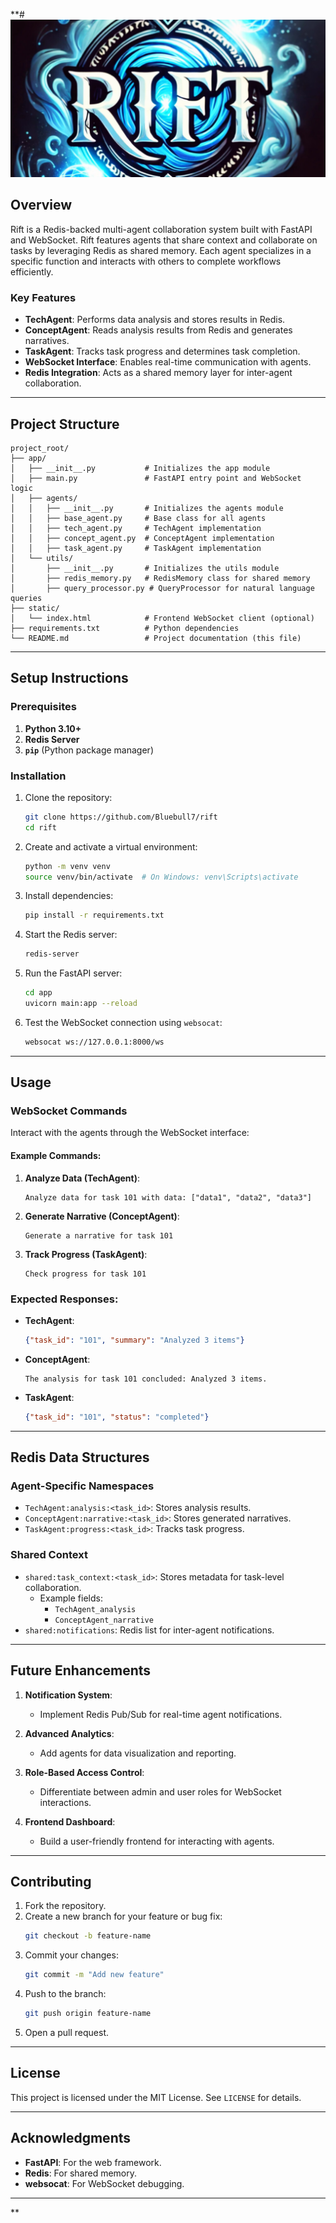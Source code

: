 **#![rift logo](https://github.com/bluebull7/rift/blob/master/frontend/dashboard/public/rift_github.png?raw=True)


## Overview
Rift is a Redis-backed multi-agent collaboration system built with FastAPI and WebSocket. Rift features agents that share context and collaborate on tasks by leveraging Redis as shared memory. Each agent specializes in a specific function and interacts with others to complete workflows efficiently.

### Key Features
- **TechAgent**: Performs data analysis and stores results in Redis.
- **ConceptAgent**: Reads analysis results from Redis and generates narratives.
- **TaskAgent**: Tracks task progress and determines task completion.
- **WebSocket Interface**: Enables real-time communication with agents.
- **Redis Integration**: Acts as a shared memory layer for inter-agent collaboration.

---

## Project Structure

```
project_root/
├── app/
│   ├── __init__.py           # Initializes the app module
│   ├── main.py               # FastAPI entry point and WebSocket logic
│   ├── agents/
│   │   ├── __init__.py       # Initializes the agents module
│   │   ├── base_agent.py     # Base class for all agents
│   │   ├── tech_agent.py     # TechAgent implementation
│   │   ├── concept_agent.py  # ConceptAgent implementation
│   │   ├── task_agent.py     # TaskAgent implementation
│   └── utils/
│       ├── __init__.py       # Initializes the utils module
│       ├── redis_memory.py   # RedisMemory class for shared memory
│       ├── query_processor.py # QueryProcessor for natural language queries
├── static/
│   └── index.html            # Frontend WebSocket client (optional)
├── requirements.txt          # Python dependencies
└── README.md                 # Project documentation (this file)
```

---

## Setup Instructions

### Prerequisites
1. **Python 3.10+**
2. **Redis Server**
3. **`pip`** (Python package manager)

### Installation
1. Clone the repository:
   ```bash
   git clone https://github.com/Bluebull7/rift
   cd rift
   ```

2. Create and activate a virtual environment:
   ```bash
   python -m venv venv
   source venv/bin/activate  # On Windows: venv\Scripts\activate
   ```

3. Install dependencies:
   ```bash
   pip install -r requirements.txt
   ```

4. Start the Redis server:
   ```bash
   redis-server
   ```

5. Run the FastAPI server:
   ```bash
   cd app
   uvicorn main:app --reload
   ```

6. Test the WebSocket connection using `websocat`:
   ```bash
   websocat ws://127.0.0.1:8000/ws
   ```

---

## Usage

### WebSocket Commands
Interact with the agents through the WebSocket interface:

#### Example Commands:
1. **Analyze Data (TechAgent)**:
   ```
   Analyze data for task 101 with data: ["data1", "data2", "data3"]
   ```

2. **Generate Narrative (ConceptAgent)**:
   ```
   Generate a narrative for task 101
   ```

3. **Track Progress (TaskAgent)**:
   ```
   Check progress for task 101
   ```

### Expected Responses:
- **TechAgent**:
  ```json
  {"task_id": "101", "summary": "Analyzed 3 items"}
  ```

- **ConceptAgent**:
  ```
  The analysis for task 101 concluded: Analyzed 3 items.
  ```

- **TaskAgent**:
  ```json
  {"task_id": "101", "status": "completed"}
  ```

---

## Redis Data Structures

### Agent-Specific Namespaces
- `TechAgent:analysis:<task_id>`: Stores analysis results.
- `ConceptAgent:narrative:<task_id>`: Stores generated narratives.
- `TaskAgent:progress:<task_id>`: Tracks task progress.

### Shared Context
- `shared:task_context:<task_id>`: Stores metadata for task-level collaboration.
  - Example fields:
    - `TechAgent_analysis`
    - `ConceptAgent_narrative`
- `shared:notifications`: Redis list for inter-agent notifications.

---

## Future Enhancements

1. **Notification System**:
   - Implement Redis Pub/Sub for real-time agent notifications.

2. **Advanced Analytics**:
   - Add agents for data visualization and reporting.

3. **Role-Based Access Control**:
   - Differentiate between admin and user roles for WebSocket interactions.

4. **Frontend Dashboard**:
   - Build a user-friendly frontend for interacting with agents.

---

## Contributing

1. Fork the repository.
2. Create a new branch for your feature or bug fix:
   ```bash
   git checkout -b feature-name
   ```
3. Commit your changes:
   ```bash
   git commit -m "Add new feature"
   ```
4. Push to the branch:
   ```bash
   git push origin feature-name
   ```
5. Open a pull request.

---

## License
This project is licensed under the MIT License. See `LICENSE` for details.

---

## Acknowledgments
- **FastAPI**: For the web framework.
- **Redis**: For shared memory.
- **websocat**: For WebSocket debugging.

---
**
